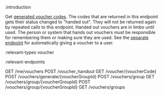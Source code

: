 :introduction

Get
[generated voucher codes](/endpoints/POST/vouchers/generate/{voucherGroupId}/).
The codes that are returned in this endpoint gets their status changed to
"handed out". They will not be returned again by repeated calls to this
endpoint. Handed out vouchers are in limbo until used. The person or system that
hands out vouchers must be responsible for remembering them or making sure they
are used. See the [separate endpoint](/endpoints/POST/voucher_handout/) for
automatically giving a voucher to a user.

:relevant-types voucher

:relevant-endpoints

GET /me/vouchers
POST /voucher_handout
GET /voucher/{voucherCode}
POST /vouchers/generate/{voucherGroupId}
POST /vouchers/group
GET /vouchers/group/{voucherGroupId}
POST /vouchers/group/{voucherGroupId}
GET /vouchers/groups
